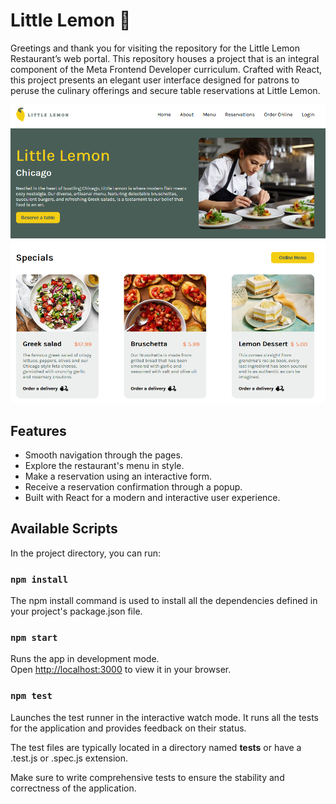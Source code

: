# Little Lemon :lemon:

Greetings and thank you for visiting the repository for the Little Lemon Restaurant’s web portal. This repository houses a project that is an integral component of the Meta Frontend Developer curriculum. Crafted with React, this project presents an elegant user interface designed for patrons to peruse the culinary offerings and secure table reservations at Little Lemon.

![Website Preview](./src/assets/preview.png)

## Features

- Smooth navigation through the pages.
- Explore the restaurant's menu in style.
- Make a reservation using an interactive form.
- Receive a reservation confirmation through a popup.
- Built with React for a modern and interactive user experience.

## Available Scripts

In the project directory, you can run:

### `npm install`
The npm install command is used to install all the dependencies defined in your project's package.json file. 

### `npm start`

Runs the app in development mode.\
Open [http://localhost:3000](http://localhost:3000) to view it in your browser.

### `npm test`
Launches the test runner in the interactive watch mode.
It runs all the tests for the application and provides feedback on their status.

The test files are typically located in a directory named __tests__ or have a .test.js or .spec.js extension.

Make sure to write comprehensive tests to ensure the stability and correctness of the application.
